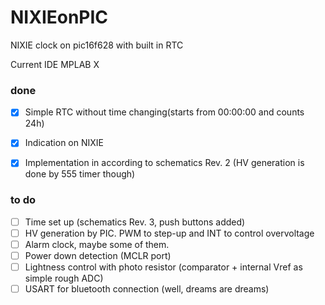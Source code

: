 # NIXIEonPIC
NIXIE clock on pic16f628 with built in RTC

Current IDE MPLAB X

### done
- [x] Simple RTC without time changing(starts from 00:00:00 and counts 24h)
- [x] Indication on NIXIE
- [x] Implementation in according to schematics Rev. 2 (HV generation is done by 555 timer though)


### to do

- [ ] Time set up (schematics Rev. 3, push buttons added)
- [ ] HV generation by PIC. PWM to step-up and INT to control overvoltage
- [ ] Alarm clock, maybe some of them.
- [ ] Power down detection (MCLR port)
- [ ] Lightness control with photo resistor (comparator + internal Vref as simple rough ADC)
- [ ] USART for bluetooth connection (well, dreams are dreams)
